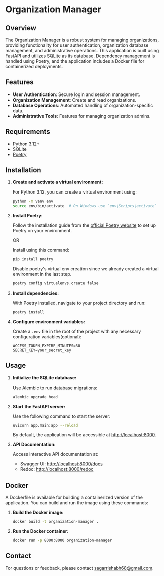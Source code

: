 # Organization Manager

## Overview

The Organization Manager is a robust system for managing organizations, providing functionality for user authentication, organization database management, and administrative operations. This application is built using FastAPI and utilizes SQLite as its database. Dependency management is handled using Poetry, and the application includes a Docker file for containerized deployments.

## Features

- **User Authentication**: Secure login and session management.
- **Organization Management**: Create and read organizations.
- **Database Operations**: Automated handling of organization-specific data.
- **Administrative Tools**: Features for managing organization admins.

## Requirements

- Python 3.12+
- SQLite
- [Poetry](https://python-poetry.org/)

## Installation

1. **Create and activate a virtual environment:**

   For Python 3.12, you can create a virtual environment using:
   ```bash
   python -m venv env
   source env/bin/activate  # On Windows use `env\Scripts\activate`
   ```

2. **Install Poetry**:
   
   Follow the installation guide from the [official Poetry website](https://python-poetry.org/docs/#installation) to set up Poetry on your environment.

    OR 
    
    Install using this command: 
    ```bash
    pip install poetry
    ```
   Disable poetry's virtual env creation since we already created a virtual environment in the last step.
   ```bash
   poetry config virtualenvs.create false
   ```
   
3. **Install dependencies:**

   With Poetry installed, navigate to your project directory and run:
   ```bash
   poetry install
   ```

4. **Configure environment variables:**

   Create a `.env` file in the root of the project with any necessary configuration variables(optional):
   ```
   ACCESS_TOKEN_EXPIRE_MINUTES=30
   SECRET_KEY=your_secret_key
   ```

## Usage

1. **Initialize the SQLite database:**

   Use Alembic to run database migrations:
   ```bash
   alembic upgrade head
   ```

2. **Start the FastAPI server:**

   Use the following command to start the server:
   ```bash
   uvicorn app.main:app --reload
   ```

   By default, the application will be accessible at [http://localhost:8000](http://localhost:8000).


3. **API Documentation:**

   Access interactive API documentation at:
   - Swagger UI: [http://localhost:8000/docs](http://localhost:8000/docs)
   - Redoc: [http://localhost:8000/redoc](http://localhost:8000/redoc)

## Docker

A Dockerfile is available for building a containerized version of the application. You can build and run the image using these commands:

1. **Build the Docker image:**

   ```bash
   docker build -t organization-manager .
   ```

2. **Run the Docker container:**

   ```bash
   docker run -p 8000:8000 organization-manager
   ```

## Contact

For questions or feedback, please contact [sagarrishabh68@gmail.com](mailto:sagarrishabh68@gmail.com).